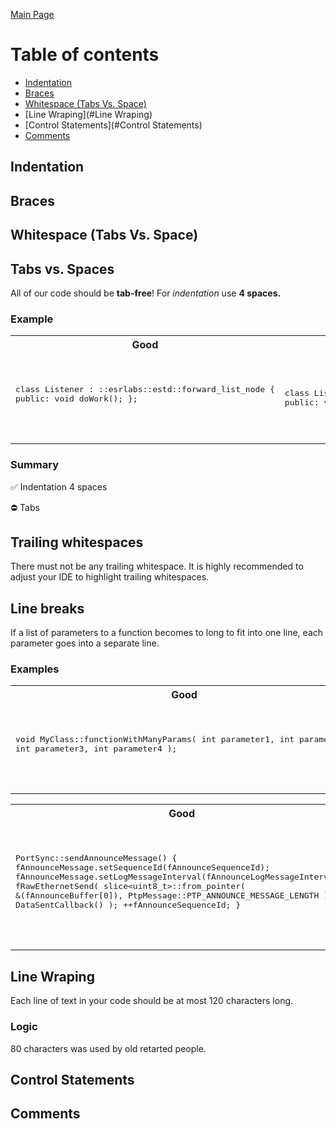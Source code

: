 [Main Page](README.md)

# Table of contents
* [Indentation](#Indentation)
* [Braces](#Braces)
* [Whitespace (Tabs Vs. Space)](#Whitespace (Tabs Vs. Space))
* [Line Wraping](#Line Wraping)
* [Control Statements](#Control Statements)
* [Comments](#Comments)

## Indentation
## Braces
## Whitespace (Tabs Vs. Space)
## Tabs vs. Spaces
All of our code should be **tab-free**! For *indentation* use **4 spaces.**

### Example
<table>
<tr><th width="400px">Good</th><th width="400px">Bad</th></tr>
<tr><td><pre lang="cpp">

class Listener
:   ::esrlabs::estd::forward_list_node<Listener>
{
public:
    void doWork();
};

</pre></td><td><pre lang="cpp">

class Listener
: ::esrlabs::estd::forward_list_node<Listener>
{
public:
  void doWork();
};

</pre></td></tr>
</table>

### Summary
:white_check_mark: Indentation 4 spaces

:no_entry: Tabs

## Trailing whitespaces
There must not be any trailing whitespace. It is highly recommended to adjust your IDE to highlight trailing whitespaces.

## Line breaks
If a list of parameters to a function becomes to long to fit into one line, each parameter goes into a separate line.

### Examples
<table>
<tr><th width="400px">Good</th><th width="400px">Bad</th></tr>
<tr><td><pre lang="cpp">

void MyClass::functionWithManyParams(
    int parameter1,
    int parameter2,
    int parameter3,
    int parameter4
);

</pre></td><td><pre lang="cpp">

void MyClass::functionWithManyParams(int parameter1, int parameter2, int parameter3, int parameter4);

</pre></td></tr>
</table>

<table>
<tr><th width="400px">Good</th><th width="400px">Bad</th></tr>
<tr><td><pre lang="cpp">

PortSync::sendAnnounceMessage()
{
    fAnnounceMessage.setSequenceId(fAnnounceSequenceId);
    fAnnounceMessage.setLogMessageInterval(fAnnounceLogMessageInterval);
    fRawEthernetSend(
            slice<uint8_t>::from_pointer(
                &(fAnnounceBuffer[0]),
                PtpMessage::PTP_ANNOUNCE_MESSAGE_LENGTH
            ),
            DataSentCallback()
    );
    ++fAnnounceSequenceId;
}

</pre></td><td><pre lang="cpp">

PortSync::sendAnnounceMessage()
{
    fAnnounceMessage.setSequenceId(fAnnounceSequenceId);
    fAnnounceMessage.setLogMessageInterval(fAnnounceLogMessageInterval);
    fRawEthernetSend(slice<uint8_t>::from_pointer(&(fAnnounceBuffer[0]), PtpMessage::PTP_ANNOUNCE_MESSAGE_LENGTH), DataSentCallback());
    ++fAnnounceSequenceId;
}

</pre></td></tr>
</table>

## Line Wraping
Each line of text in your code should be at most 120 characters long.

### Logic
80 characters was used by old retarted people.

## Control Statements

## Comments
